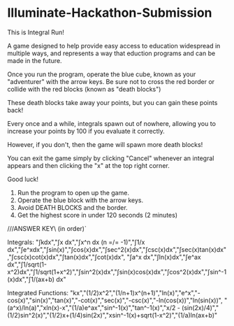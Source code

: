 # Illuminate-Hackathon-Submission

This is Integral Run!

A game designed to help provide easy access to education widespread in multiple ways, and represents a way that eduction programs and can be made in the future.

Once you run the program, operate the blue cube, known as your "adventurer" with the arrow keys. Be sure not to cross the red border or collide with the red blocks (known as "death blocks")

These death blocks take away your points, but you can gain these points back!

Every once and a while, integrals spawn out of nowhere, allowing you to increase your points by 100 if you evaluate it correctly.

However, if you don't, then the game will spawn more death blocks!

You can exit the game simply by clicking "Cancel" whenever an integral appears and then clicking the "x" at the top right corner.

Good luck!

1) Run the program to open up the game.
2) Operate the blue block with the arrow keys.
3) Avoid DEATH BLOCKS and the border.
4) Get the highest score in under 120 seconds (2 minutes)

///ANSWER KEY\\ (in order)`

Integrals: "∫kdx","∫x dx","∫x^n dx (n =/= -1)","∫1/x dx","∫e^xdx","∫sin(x)","∫cos(x)dx","∫sec^2(x)dx","∫csc(x)dx","∫sec(x)tan(x)dx","∫csc(x)cot(x)dx","∫tan(x)dx","∫cot(x)dx", "∫a^x dx","∫ln(x)dx","∫e^ax dx","∫1/sqrt(1-x^2)dx","∫1/sqrt(1+x^2)","∫sin^2(x)dx","∫sin(x)cos(x)dx","∫cos^2(x)dx","∫sin^-1(x)dx","∫1/(ax+b) dx"

Integrated Functions: "kx","(1/2)x^2","(1/n+1)x^(n+1)","ln(x)","e^x","-cos(x)","sin(x)","tan(x)","-cot(x)","sec(x)","-csc(x)","-ln(cos(x))","ln(sin(x))", "(a^x)/ln(a)","xln(x)-x","(1/a)e^ax","sin^-1(x)","tan^-1(x)","x/2 - (sin(2x)/4)","(1/2)sin^2(x)","(1/2)x+(1/4)sin(2x)","xsin^-1(x)+sqrt(1-x^2)","(1/a)ln(ax+b)"

